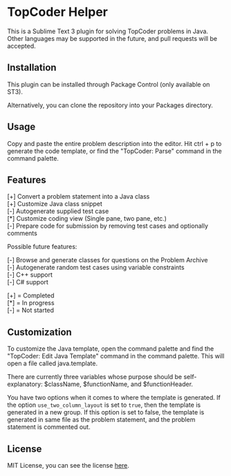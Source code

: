 TopCoder Helper
===============

This is a Sublime Text 3 plugin for solving TopCoder problems in Java. Other
languages may be supported in the future, and pull requests will be accepted.

Installation
------------

This plugin can be installed through Package Control (only available on ST3).

Alternatively, you can clone the repository into your Packages directory.


Usage
-----

Copy and paste the entire problem description into the editor. Hit ctrl + p to
generate the code template, or find the "TopCoder: Parse" command in the
command palette.


Features
--------

[+] Convert a problem statement into a Java class  
[+] Customize Java class snippet  
[-] Autogenerate supplied test case  
[*] Customize coding view (Single pane, two pane, etc.)  
[-] Prepare code for submission by removing test cases and optionally comments


Possible future features:

[-] Browse and generate classes for questions on the Problem Archive  
[-] Autogenerate random test cases using variable constraints  
[-] C++ support  
[-] C# support  

[+] = Completed  
[*] = In progress  
[-] = Not started  


Customization
-------------

To customize the Java template, open the command palette and find the
"TopCoder: Edit Java Template" command in the command palette. This will open
a file called java.template.

There are currently three variables whose purpose should be self-explanatory:
$className, $functionName, and $functionHeader.

You have two options when it comes to where the template is generated. If the
option `use_two_column_layout` is set to `true`, then the template is generated
in a new group. If this option is set to false, the template is generated in
same file as the problem statement, and the problem statement is commented out.

License
-------

MIT License, you can see the license [here](https://github.com/gsingh93/sublime-topcoder-helper/blob/master/LICENSE).

